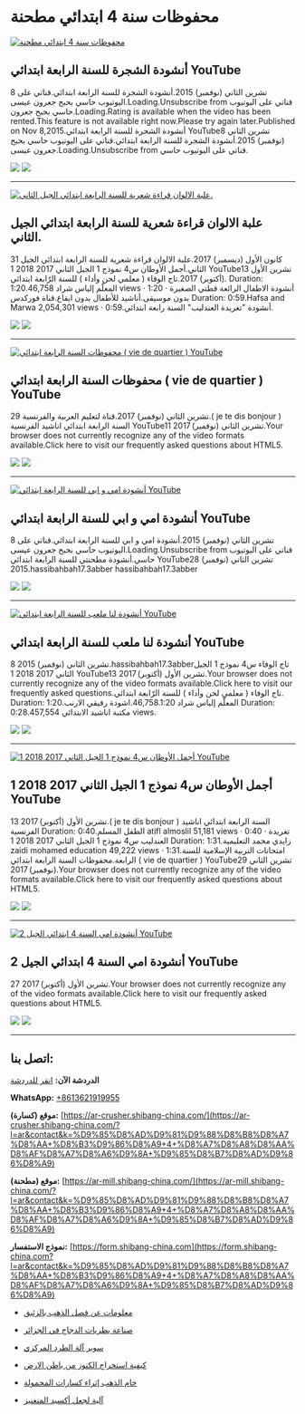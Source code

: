 # محفوظات سنة 4 ابتدائي مطحنة

<a href="https://swt.shibang-china.com/?l=ar&img&k=%D9%85%D8%AD%D9%81%D9%88%D8%B8%D8%A7%D8%AA+%D8%B3%D9%86%D8%A9+4+%D8%A7%D8%A8%D8%AA%D8%AF%D8%A7%D8%A6%D9%8A+%D9%85%D8%B7%D8%AD%D9%86%D8%A9" target="_blank">![محفوظات سنة 4 ابتدائي مطحنة](http://static.shibang-china.com/all-800x300/575.jpg)</a>

## أنشودة الشجرة للسنة الرابعة ابتدائي YouTube
8 تشرين الثاني (نوفمبر) 2015.أنشودة الشجرة للسنة الرابعة ابتدائي.قناتي على اليوتيوب حاسي بحبح جعرون عيسى.Loading.Unsubscribe from قناتي على اليوتيوب حاسي بحبح جعرون.Loading.Rating is available when the video has been rented.This feature is not available right now.Please try again later.Published on Nov 8,2015.أنشودة الشجرة للسنة الرابعة ابتدائي YouTube8 تشرين الثاني (نوفمبر) 2015.أنشودة الشجرة للسنة الرابعة ابتدائي.قناتي على اليوتيوب حاسي بحبح جعرون عيسى.Loading.Unsubscribe from قناتي على اليوتيوب حاسي.


<a href="https://whatsapp.shibangsoft.com/WhatsApp.php" target="_blank" title="WhatsApp">![](http://static.shibang-china.com/icon/whatsapp.png)</a> <a href="https://swt.shibang-china.com/?l=ar&icon&k=%D9%85%D8%AD%D9%81%D9%88%D8%B8%D8%A7%D8%AA+%D8%B3%D9%86%D8%A9+4+%D8%A7%D8%A8%D8%AA%D8%AF%D8%A7%D8%A6%D9%8A+%D9%85%D8%B7%D8%AD%D9%86%D8%A9" target="_blank">![](http://static.shibang-china.com/icon/chat-ar.png)</a>

---

<a href="https://swt.shibang-china.com/?l=ar&img&k=%D9%85%D8%AD%D9%81%D9%88%D8%B8%D8%A7%D8%AA+%D8%B3%D9%86%D8%A9+4+%D8%A7%D8%A8%D8%AA%D8%AF%D8%A7%D8%A6%D9%8A+%D9%85%D8%B7%D8%AD%D9%86%D8%A9" target="_blank">![علبة الالوان قراءة شعرية للسنة الرابعة ابتدائي الجيل الثاني.](http://static.shibang-china.com/all-800x300/1252.jpg)</a>

## علبة الالوان قراءة شعرية للسنة الرابعة ابتدائي الجيل الثاني.
31 كانون الأول (ديسمبر) 2017.علبة الالوان قراءة شعرية للسنة الرابعة ابتدائي الجيل الثاني.أجمل الأوطان س4 نموذج 1 الجيل الثاني 2017 2018 1 YouTube13 تشرين الأول (أكتوبر) 2017.تاج الوفاء ( معلمي لحن وأداء ) للسنة الرّابعة ابتدائي. Duration: 1:20.المعلّم إلياس شراد 46,758 views &middot; 1:20 &middot; أنشودة الاطفال الرائعة قطتي الصغيرة بدون موسيقى.أناشيد للأطفال بدون ايقاع.قناة فوركدس Duration: 0:59.Hafsa and Marwa 2,054,301 views &middot; 0:59.أنشودة &quot;تغريدة العندليب&quot; السنة رابعة ابتدائي.


<a href="https://whatsapp.shibangsoft.com/WhatsApp.php" target="_blank" title="WhatsApp">![](http://static.shibang-china.com/icon/whatsapp.png)</a> <a href="https://swt.shibang-china.com/?l=ar&icon&k=%D9%85%D8%AD%D9%81%D9%88%D8%B8%D8%A7%D8%AA+%D8%B3%D9%86%D8%A9+4+%D8%A7%D8%A8%D8%AA%D8%AF%D8%A7%D8%A6%D9%8A+%D9%85%D8%B7%D8%AD%D9%86%D8%A9" target="_blank">![](http://static.shibang-china.com/icon/chat-ar.png)</a>

---

<a href="https://swt.shibang-china.com/?l=ar&img&k=%D9%85%D8%AD%D9%81%D9%88%D8%B8%D8%A7%D8%AA+%D8%B3%D9%86%D8%A9+4+%D8%A7%D8%A8%D8%AA%D8%AF%D8%A7%D8%A6%D9%8A+%D9%85%D8%B7%D8%AD%D9%86%D8%A9" target="_blank">![محفوظات السنة الرابعة ابتدائي ( vie de quartier ) YouTube](http://static.shibang-china.com/all-800x300/499.jpg)</a>

## محفوظات السنة الرابعة ابتدائي ( vie de quartier ) YouTube
29 تشرين الثاني (نوفمبر) 2017.قناة لتعليم العربية والفرنسية.( je te dis bonjour ) السنة الرابعة ابتدائي اناشيد الفرنسية YouTube11 تشرين الثاني (نوفمبر) 2017.Your browser does not currently recognize any of the video formats available.Click here to visit our frequently asked questions about HTML5.


<a href="https://whatsapp.shibangsoft.com/WhatsApp.php" target="_blank" title="WhatsApp">![](http://static.shibang-china.com/icon/whatsapp.png)</a> <a href="https://swt.shibang-china.com/?l=ar&icon&k=%D9%85%D8%AD%D9%81%D9%88%D8%B8%D8%A7%D8%AA+%D8%B3%D9%86%D8%A9+4+%D8%A7%D8%A8%D8%AA%D8%AF%D8%A7%D8%A6%D9%8A+%D9%85%D8%B7%D8%AD%D9%86%D8%A9" target="_blank">![](http://static.shibang-china.com/icon/chat-ar.png)</a>

---

<a href="https://swt.shibang-china.com/?l=ar&img&k=%D9%85%D8%AD%D9%81%D9%88%D8%B8%D8%A7%D8%AA+%D8%B3%D9%86%D8%A9+4+%D8%A7%D8%A8%D8%AA%D8%AF%D8%A7%D8%A6%D9%8A+%D9%85%D8%B7%D8%AD%D9%86%D8%A9" target="_blank">![أنشودة امي و ابي للسنة الرابعة ابتدائي YouTube](http://static.shibang-china.com/all-800x300/120.jpg)</a>

## أنشودة امي و ابي للسنة الرابعة ابتدائي YouTube
8 تشرين الثاني (نوفمبر) 2015.أنشودة امي و ابي للسنة الرابعة ابتدائي.قناتي على اليوتيوب حاسي بحبح جعرون عيسى.Loading.Unsubscribe from قناتي على اليوتيوب حاسي.أنشودة مطحنتي للسنة الرابعة ابتدائي YouTube28 تشرين الثاني (نوفمبر) 2015.hassibahbah17.3abber hassibahbah17.3abber


<a href="https://whatsapp.shibangsoft.com/WhatsApp.php" target="_blank" title="WhatsApp">![](http://static.shibang-china.com/icon/whatsapp.png)</a> <a href="https://swt.shibang-china.com/?l=ar&icon&k=%D9%85%D8%AD%D9%81%D9%88%D8%B8%D8%A7%D8%AA+%D8%B3%D9%86%D8%A9+4+%D8%A7%D8%A8%D8%AA%D8%AF%D8%A7%D8%A6%D9%8A+%D9%85%D8%B7%D8%AD%D9%86%D8%A9" target="_blank">![](http://static.shibang-china.com/icon/chat-ar.png)</a>

---

<a href="https://swt.shibang-china.com/?l=ar&img&k=%D9%85%D8%AD%D9%81%D9%88%D8%B8%D8%A7%D8%AA+%D8%B3%D9%86%D8%A9+4+%D8%A7%D8%A8%D8%AA%D8%AF%D8%A7%D8%A6%D9%8A+%D9%85%D8%B7%D8%AD%D9%86%D8%A9" target="_blank">![أنشودة لنا ملعب للسنة الرابعة ابتدائي YouTube](http://static.shibang-china.com/all-800x300/747.jpg)</a>

## أنشودة لنا ملعب للسنة الرابعة ابتدائي YouTube
8 تشرين الثاني (نوفمبر) 2015.hassibahbah17.3abberتاج الوفاء س4 نموذج 1 الجيل الثاني 2017 2018 1 YouTube13 تشرين الأول (أكتوبر) 2017.Your browser does not currently recognize any of the video formats available.Click here to visit our frequently asked questions.تاج الوفاء ( معلمي لحن وأداء ) للسنة الرّابعة ابتدائي. Duration: 1:20.المعلّم إلياس شراد 46,758.1:20.اشودة رفيقي الارنب Duration: 0:28.مكتبة اناشيد الابتدائي 457,554 views.


<a href="https://whatsapp.shibangsoft.com/WhatsApp.php" target="_blank" title="WhatsApp">![](http://static.shibang-china.com/icon/whatsapp.png)</a> <a href="https://swt.shibang-china.com/?l=ar&icon&k=%D9%85%D8%AD%D9%81%D9%88%D8%B8%D8%A7%D8%AA+%D8%B3%D9%86%D8%A9+4+%D8%A7%D8%A8%D8%AA%D8%AF%D8%A7%D8%A6%D9%8A+%D9%85%D8%B7%D8%AD%D9%86%D8%A9" target="_blank">![](http://static.shibang-china.com/icon/chat-ar.png)</a>

---

<a href="https://swt.shibang-china.com/?l=ar&img&k=%D9%85%D8%AD%D9%81%D9%88%D8%B8%D8%A7%D8%AA+%D8%B3%D9%86%D8%A9+4+%D8%A7%D8%A8%D8%AA%D8%AF%D8%A7%D8%A6%D9%8A+%D9%85%D8%B7%D8%AD%D9%86%D8%A9" target="_blank">![أجمل الأوطان س4 نموذج 1 الجيل الثاني 2017 2018 1 YouTube](http://static.shibang-china.com/all-800x300/527.jpg)</a>

## أجمل الأوطان س4 نموذج 1 الجيل الثاني 2017 2018 1 YouTube
13 تشرين الأول (أكتوبر) 2017.( je te dis bonjour ) السنة الرابعة ابتدائي اناشيد الفرنسية Duration: 0:40.الطفل المسلم atifl almoslil 51,181 views &middot; 0:40 &middot; تغريدة العندليب س4 نموذج 1 الجيل الثاني 2017 2018 1 Duration: 1:31.زايدي محمد التعليمية zaidi mohamed education 49,222 views &middot; 1:31.امتحانات التربية الإسلامية للسنة الرابعة.محفوظات السنة الرابعة ابتدائي ( vie de quartier ) YouTube29 تشرين الثاني (نوفمبر) 2017.Your browser does not currently recognize any of the video formats available.Click here to visit our frequently asked questions about HTML5.


<a href="https://whatsapp.shibangsoft.com/WhatsApp.php" target="_blank" title="WhatsApp">![](http://static.shibang-china.com/icon/whatsapp.png)</a> <a href="https://swt.shibang-china.com/?l=ar&icon&k=%D9%85%D8%AD%D9%81%D9%88%D8%B8%D8%A7%D8%AA+%D8%B3%D9%86%D8%A9+4+%D8%A7%D8%A8%D8%AA%D8%AF%D8%A7%D8%A6%D9%8A+%D9%85%D8%B7%D8%AD%D9%86%D8%A9" target="_blank">![](http://static.shibang-china.com/icon/chat-ar.png)</a>

---

<a href="https://swt.shibang-china.com/?l=ar&img&k=%D9%85%D8%AD%D9%81%D9%88%D8%B8%D8%A7%D8%AA+%D8%B3%D9%86%D8%A9+4+%D8%A7%D8%A8%D8%AA%D8%AF%D8%A7%D8%A6%D9%8A+%D9%85%D8%B7%D8%AD%D9%86%D8%A9" target="_blank">![أنشودة امي السنة 4 ابتدائي الجيل 2 YouTube](http://static.shibang-china.com/all-800x300/398.jpg)</a>

## أنشودة امي السنة 4 ابتدائي الجيل 2 YouTube
27 تشرين الأول (أكتوبر) 2017.Your browser does not currently recognize any of the video formats available.Click here to visit our frequently asked questions about HTML5.

<a href="https://whatsapp.shibangsoft.com/WhatsApp.php" target="_blank" title="WhatsApp">![](http://static.shibang-china.com/icon/whatsapp.png)</a> <a href="https://swt.shibang-china.com/?l=ar&icon&k=%D9%85%D8%AD%D9%81%D9%88%D8%B8%D8%A7%D8%AA+%D8%B3%D9%86%D8%A9+4+%D8%A7%D8%A8%D8%AA%D8%AF%D8%A7%D8%A6%D9%8A+%D9%85%D8%B7%D8%AD%D9%86%D8%A9" target="_blank">![](http://static.shibang-china.com/icon/chat-ar.png)</a>

---
## اتصل بنا:

**الدردشة الآن:** [انقر للدردشة](https://swt.shibang-china.com?l=ar&contact&k=%D9%85%D8%AD%D9%81%D9%88%D8%B8%D8%A7%D8%AA+%D8%B3%D9%86%D8%A9+4+%D8%A7%D8%A8%D8%AA%D8%AF%D8%A7%D8%A6%D9%8A+%D9%85%D8%B7%D8%AD%D9%86%D8%A9)

**WhatsApp:**  [+8613621919955](https://whatsapp.shibangsoft.com/WhatsApp.php)

**موقع (كسارة):** [https://ar-crusher.shibang-china.com/](https://ar-crusher.shibang-china.com/?l=ar&contact&k=%D9%85%D8%AD%D9%81%D9%88%D8%B8%D8%A7%D8%AA+%D8%B3%D9%86%D8%A9+4+%D8%A7%D8%A8%D8%AA%D8%AF%D8%A7%D8%A6%D9%8A+%D9%85%D8%B7%D8%AD%D9%86%D8%A9)

**موقع (مطحنة):** [https://ar-mill.shibang-china.com/](https://ar-mill.shibang-china.com/?l=ar&contact&k=%D9%85%D8%AD%D9%81%D9%88%D8%B8%D8%A7%D8%AA+%D8%B3%D9%86%D8%A9+4+%D8%A7%D8%A8%D8%AA%D8%AF%D8%A7%D8%A6%D9%8A+%D9%85%D8%B7%D8%AD%D9%86%D8%A9)

**نموذج الاستفسار:** [https://form.shibang-china.com](https://form.shibang-china.com?l=ar&contact&k=%D9%85%D8%AD%D9%81%D9%88%D8%B8%D8%A7%D8%AA+%D8%B3%D9%86%D8%A9+4+%D8%A7%D8%A8%D8%AA%D8%AF%D8%A7%D8%A6%D9%8A+%D9%85%D8%B7%D8%AD%D9%86%D8%A9)

* [معلومات عن فصل الذهب بالزئبق](../19/%D9%85%D8%B9%D9%84%D9%88%D9%85%D8%A7%D8%AA%20%D8%B9%D9%86%20%D9%81%D8%B5%D9%84%20%D8%A7%D9%84%D8%B0%D9%87%D8%A8%20%D8%A8%D8%A7%D9%84%D8%B2%D8%A6%D8%A8%D9%82.md)

* [صناعة بطريات الدجاج في الجزائر](../18/%D8%B5%D9%86%D8%A7%D8%B9%D8%A9%20%D8%A8%D8%B7%D8%B1%D9%8A%D8%A7%D8%AA%20%D8%A7%D9%84%D8%AF%D8%AC%D8%A7%D8%AC%20%D9%81%D9%8A%20%D8%A7%D9%84%D8%AC%D8%B2%D8%A7%D8%A6%D8%B1.md)

* [سوبر آلة الطرد المركزي](../17/%D8%B3%D9%88%D8%A8%D8%B1%20%D8%A2%D9%84%D8%A9%20%D8%A7%D9%84%D8%B7%D8%B1%D8%AF%20%D8%A7%D9%84%D9%85%D8%B1%D9%83%D8%B2%D9%8A.md)

* [كيفية استخراج الكنوز من باطن الارض](../19/%D9%83%D9%8A%D9%81%D9%8A%D8%A9%20%D8%A7%D8%B3%D8%AA%D8%AE%D8%B1%D8%A7%D8%AC%20%D8%A7%D9%84%D9%83%D9%86%D9%88%D8%B2%20%D9%85%D9%86%20%D8%A8%D8%A7%D8%B7%D9%86%20%D8%A7%D9%84%D8%A7%D8%B1%D8%B6.md)

* [خام الذهب إثراء كسارات المحمولة](../17/%D8%AE%D8%A7%D9%85%20%D8%A7%D9%84%D8%B0%D9%87%D8%A8%20%D8%A5%D8%AB%D8%B1%D8%A7%D8%A1%20%D9%83%D8%B3%D8%A7%D8%B1%D8%A7%D8%AA%20%D8%A7%D9%84%D9%85%D8%AD%D9%85%D9%88%D9%84%D8%A9.md)

* [آلية لجعل أكسيد المنغنيز](../19/%D8%A2%D9%84%D9%8A%D8%A9%20%D9%84%D8%AC%D8%B9%D9%84%20%D8%A3%D9%83%D8%B3%D9%8A%D8%AF%20%D8%A7%D9%84%D9%85%D9%86%D8%BA%D9%86%D9%8A%D8%B2.md)